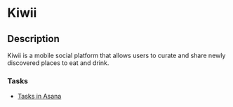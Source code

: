 # Kiwii

## Description

Kiwii is a mobile social platform that allows users to curate and share newly discovered places to eat and drink.

### Tasks

* [Tasks in Asana](https://app.asana.com/0/28175111298195/28175111298195)

